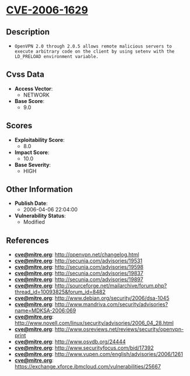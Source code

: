 
# [CVE-2006-1629](https://cve.mitre.org/cgi-bin/cvename.cgi?name=CVE-2006-1629)

## Description

- `OpenVPN 2.0 through 2.0.5 allows remote malicious servers to execute arbitrary code on the client by using setenv with the LD_PRELOAD environment variable.`

## Cvss Data

- **Access Vector**:
  - NETWORK
- **Base Score**:
  - 9.0

## Scores

- **Exploitability Score**:
  - 8.0
- **Impact Score**:
  - 10.0
- **Base Severity**:
  - HIGH

## Other Information

- **Publish Date**:
  - 2006-04-06 22:04:00
- **Vulnerability Status**:
  - Modified

## References

- **cve@mitre.org**: http://openvpn.net/changelog.html
- **cve@mitre.org**: http://secunia.com/advisories/19531
- **cve@mitre.org**: http://secunia.com/advisories/19598
- **cve@mitre.org**: http://secunia.com/advisories/19837
- **cve@mitre.org**: http://secunia.com/advisories/19897
- **cve@mitre.org**: http://sourceforge.net/mailarchive/forum.php?thread_id=10093825&forum_id=8482
- **cve@mitre.org**: http://www.debian.org/security/2006/dsa-1045
- **cve@mitre.org**: http://www.mandriva.com/security/advisories?name=MDKSA-2006:069
- **cve@mitre.org**: http://www.novell.com/linux/security/advisories/2006_04_28.html
- **cve@mitre.org**: http://www.osreviews.net/reviews/security/openvpn-print
- **cve@mitre.org**: http://www.osvdb.org/24444
- **cve@mitre.org**: http://www.securityfocus.com/bid/17392
- **cve@mitre.org**: http://www.vupen.com/english/advisories/2006/1261
- **cve@mitre.org**: https://exchange.xforce.ibmcloud.com/vulnerabilities/25667
